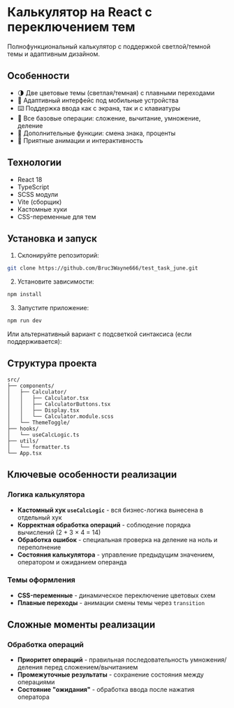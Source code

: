 # Калькулятор на React с переключением тем

Полнофункциональный калькулятор с поддержкой светлой/темной темы и адаптивным дизайном.

## Особенности

- 🌗 Две цветовые темы (светлая/темная) с плавными переходами
- 📱 Адаптивный интерфейс под мобильные устройства
- ⌨️ Поддержка ввода как с экрана, так и с клавиатуры
- 🧮 Все базовые операции: сложение, вычитание, умножение, деление
- 🔢 Дополнительные функции: смена знака, проценты
- 💅 Приятные анимации и интерактивность

## Технологии

- React 18
- TypeScript
- SCSS модули
- Vite (сборщик)
- Кастомные хуки
- CSS-переменные для тем

## Установка и запуск

1. Склонируйте репозиторий:
```bash
git clone https://github.com/Bruc3Wayne666/test_task_june.git
```

2. Установите зависимости:
```bash
npm install
```

3. Запустите приложение:
```bash
npm run dev
```



Или альтернативный вариант с подсветкой синтаксиса (если поддерживается):


## Структура проекта

```tree
src/
├── components/
│   ├── Calculator/
│   │   ├── Calculator.tsx
│   │   ├── CalculatorButtons.tsx
│   │   ├── Display.tsx
│   │   └── Calculator.module.scss
│   └── ThemeToggle/
├── hooks/
│   └── useCalcLogic.ts
├── utils/
│   └── formatter.ts
└── App.tsx
```



## Ключевые особенности реализации

### Логика калькулятора
- **Кастомный хук `useCalcLogic`** - вся бизнес-логика вынесена в отдельный хук
- **Корректная обработка операций** - соблюдение порядка вычислений (2 + 3 × 4 = 14)
- **Обработка ошибок** - специальная проверка на деление на ноль и переполнение
- **Состояния калькулятора** - управление предыдущим значением, оператором и ожиданием операнда

### Темы оформления
- **CSS-переменные** - динамическое переключение цветовых схем
- **Плавные переходы** - анимации смены темы через `transition`


## Сложные моменты реализации

### Обработка операций
- **Приоритет операций** - правильная последовательность умножения/деления перед сложением/вычитанием
- **Промежуточные результаты** - сохранение состояния между операциями
- **Состояние "ожидания"** - обработка ввода после нажатия оператора

